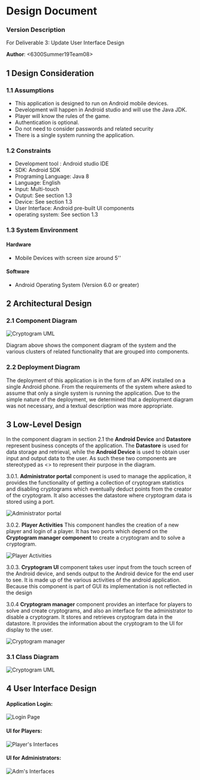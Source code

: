 # Design Document

### Version Description

For Deliverable 3: Update User Interface Design

**Author**: \<6300Summer19Team08>

## 1 Design Consideration
### 1.1 Assumptions
- This application is designed to run on Android mobile devices.
- Development will happen in Android studio and will use the Java JDK.
- Player will know the rules of the game.
- Authentication is optional.
- Do not need to consider passwords and related security
- There is a single system running the application.

### 1.2 Constraints

- Development tool : Android studio IDE
- SDK: Android SDK
- Programing Language: Java 8
- Language: English
- Input: Multi-touch
- Output: See section 1.3
- Device: See section 1.3 
- User Interface: Android pre-built UI components
- operating system: See section 1.3 

### 1.3 System Environment
#### Hardware
- Mobile Devices with screen size around 5''

#### Software
- Android Operating System (Version 6.0 or greater)

## 2 Architectural Design
### 2.1 Component Diagram
![Cryptogram UML](./images/component.png)

Diagram above shows the component diagram of the system and the various clusters of related functionality that are grouped into components.


### 2.2 Deployment Diagram
The deployment of this application is in the form of an APK installed on a single Android phone. From the requirements of the system where asked to assume that only a single system is running the application. Due to the simple nature of the deployment, we determined that a deployment diagram was not necessary, and a textual description was more appropriate.

## 3 Low-Level Design

In the component diagram in section 2.1 the **Android Device** and **Datastore** represent business concepts of the application. The **Datastore** is used for data storage and retrieval, while the **Android Device** is used to obtain user input and output data to the user. As such these two components are stereotyped as <<Entity>> to represent their purpose in the diagram.

3.0.1. **Administrator portal** component is used to manage the application, it provides the functionality of getting a collection of cryptogram statistics and disabling cryptograms which eventually deduct points from the creator of the cryptogram. It also accesses the datastore where cryptogram data is stored using a port.

![Administrator portal](./images/3.0.1.png)

3.0.2. **Player Activities** This component handles the creation of a new player and login of a player. It has two ports which depend on the **Cryptogram manager component** to create a cryptogram and to solve a cryptogram.

![Player Activities](./images/3.0.2.png)

3.0.3. **Cryptogram UI** component takes user input from the touch screen of the Android device, and sends output to the Android device for the end user to see. It is made up of the various activities of the android application. Because this component is part of GUI its implementation is not reflected in the design

3.0.4 **Cryptogram manager** component provides an interface for players to solve and create cryptograms, and also an interface for the administrator to disable a cryptogram. It stores and retrieves cryptogram data in the datastore. It provides the information about the cryptogram to the UI for display to the user.

![Cryptogram manager](./images/3.0.4.png)


### 3.1 Class Diagram
![Cryptogram UML](../Design-Team/images/design-team.png)

## 4 User Interface Design
#### Application Login:
![Login Page](./images/AppLoginPage.png)

#### UI for Players:
![Player's Interfaces](./images/Interfaces_player_v2.png)

#### UI for Administrators:
![Adm's Interfaces](./images/Interfaces_Adm.png)
